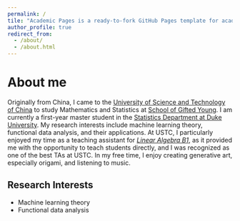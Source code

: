 ```yaml
---
permalink: /
tile: "Academic Pages is a ready-to-fork GitHub Pages template for academic personal websites"
author_profile: true
redirect_from: 
  - /about/
  - /about.html
---
```


About me
======
Originally from China, I came to the [University of Science and Technology of China](https://en.ustc.edu.cn/) to study Mathematics and Statistics at [School of Gifted Young](https://en.scgy.ustc.edu.cn/). I am currently a first-year master student in the [Statistics Department at Duke University](https://stat.duke.edu/). My research interests include machine learning theory, functional data analysis, and their applications. At USTC, I particularly enjoyed my time as a teaching assistant for *[Linear Algebra B1](https://yixiao-wang-stats.github.io/teaching/2023-Spring-MATH1009-Linear-Algebra-B1)*, as it provided me with the opportunity to teach students directly, and I was recognized as one of the best TAs at USTC. In my free time, I enjoy creating generative art, especially origami, and listening to music.

Research Interests
------
- Machine learning theory
- Functional data analysis
